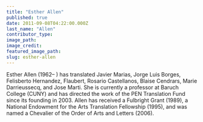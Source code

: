 ```yaml
---
title: "Esther Allen"
published: true
date: 2011-09-08T04:22:00.000Z
last_name: "Allen"
contributor_type:
image_path:
image_credit:
featured_image_path:
slug: esther-allen
---
```


Esther Allen (1962– ) has translated Javier Marias, Jorge Luis Borges, Felisberto Hernandez, Flaubert, Rosario Castellanos, Blaise Cendrars, Marie Darrieussecq, and Jose Marti. She is currently a professor at Baruch College (CUNY) and has directed the work of the PEN Translation Fund since its founding in 2003. Allen has received a Fulbright Grant (1989), a National Endowment for the Arts Translation Fellowship (1995), and was named a Chevalier of the Order of Arts and Letters (2006).

